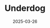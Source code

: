 ---  
layout: startup_page  
title: "Underdog"  
id: "underdogfantasy.com"  
permalink: "/underdogunderdogfantasy.com03262025/"  
website: "https://underdogfantasy.com/"  
funding_round: "Series C"  
funding_amount: "$70M"  
investors: "Spark Capital"  
about: "Underdog is the fastest-growing sports gaming company in the U.S., focused on creating the best experience for American sports fans. The company offers fantasy sports games, licensed sports betting, and a growing media network, all built on its own proprietary technology."  
markets: "Sports Gaming, eSports, Fantasy Sports, Gaming"  
hq: "Brooklyn, New York, United States"  
founded_year: "2020"  
linkedin: "https://www.linkedin.com/company/underdogfantasy"  
twitter: "https://twitter.com/Underdog"  
instagram: ""  
facebook: "https://www.facebook.com/UnderdogFantasy"  
crunchbase: "https://www.crunchbase.com/organization/underdog-fantasy"  
pitchbook: "https://pitchbook.com/profiles/company/397382-41"  

date_display: "26-Mar-2025"  
date: "2025-03-26"

# SEO Optimization  
meta_title: "Underdog - Series C Funding ($70M)"  
meta_description: "Underdog, Underdog is the fastest-growing sports gaming company in the U.S., focused on creating the best experience for American sports fans. The company offer..."  
meta_keywords: "Underdog, Sports Gaming, eSports, Fantasy Sports, Gaming, Series C funding"  
canonical_url: "https://startup.projectstartups.com/underdogunderdogfantasy.com03262025/"  
---